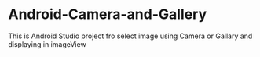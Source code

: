 # Android-Camera-and-Gallery
This is Android Studio project fro select image using Camera or Gallary and displaying in imageView
